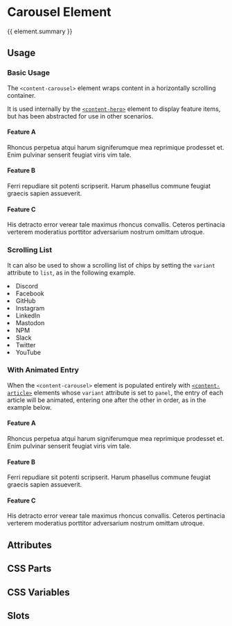 <script setup>
import {inject} from "vue";
const element = inject("manifest").for("content", "carousel");
</script>

<style scoped>
.demo {
  article, [variant=panel] {
    border: 1px solid var(--vp-c-border);
    border-radius: 16px;
    padding: 0 16px;
    margin-bottom: 16px;
  }
  
  &.list {
    & :deep(.content) {
      margin: 0;
    }
    
    content-carousel {
      --list-color-border: var(--vp-c-border);
    }

    li {
      mask: unset;
      background-color: unset;
      width: auto;
      font-style: normal;
      font-size: 0.8em;
      
      &:before {
        display: block;
        content: "";
        width: 1em;
        height: 1em;
        mask: var(--icon) no-repeat;
        mask-size: 100% 100%;
        background-color: currentColor;
        color: inherit;
      }
    }
  }
}
</style>

# Carousel Element

{{ element.summary }}

## Usage

### Basic Usage

The `<content-carousel>` element wraps content in a horizontally scrolling container.

It is used internally by the [`<content-hero>`](./hero) element to display feature items,
but has been abstracted for use in other scenarios.

<demo>
  <content-carousel>
    <article>
      <h4>Feature A</h4>
      <p>
        Rhoncus perpetua atqui harum signiferumque mea reprimique prodesset et.
        Enim pulvinar senserit feugiat viris vim tale.
      </p>
    </article>
    <article>
      <h4>Feature B</h4>
      <p>
        Ferri repudiare sit potenti scripserit.
        Harum phasellus commune feugiat graecis sapien assueverit.
      </p>
    </article>
    <article>
      <h4>Feature C</h4>
      <p>
        His detracto error verear tale maximus rhoncus convallis.
        Ceteros pertinacia verterem moderatius porttitor adversarium nostrum omittam utroque.
      </p>
    </article>
  </content-carousel>
</demo>

### Scrolling List

It can also be used to show a scrolling list of chips by setting the `variant` attribute to `list`, as in the following example.

<demo class="list">
  <content-carousel variant="list">
    <li class="vpi-social-discord">Discord</li>
    <li class="vpi-social-facebook">Facebook</li>
    <li class="vpi-social-github">GitHub</li>
    <li class="vpi-social-instagram">Instagram</li>
    <li class="vpi-social-linkedin">LinkedIn</li>
    <li class="vpi-social-mastodon">Mastodon</li>
    <li class="vpi-social-npm">NPM</li>
    <li class="vpi-social-slack">Slack</li>
    <li class="vpi-social-twitter">Twitter</li>
    <li class="vpi-social-youtube">YouTube</li>
  </content-carousel>
</demo>

### With Animated Entry

When the `<content-carousel>` element is populated entirely with [`<content-article>`](./article#panel-variant) elements whose `variant` attribute is set to `panel`,
the entry of each article will be animated, entering one after the other in order, as in the example below.

<demo>
  <content-carousel>
    <content-article variant="panel">
      <h4>Feature A</h4>
      <p>
        Rhoncus perpetua atqui harum signiferumque mea reprimique prodesset et.
        Enim pulvinar senserit feugiat viris vim tale.
      </p>
    </content-article>
    <content-article variant="panel">
      <h4>Feature B</h4>
      <p>
        Ferri repudiare sit potenti scripserit.
        Harum phasellus commune feugiat graecis sapien assueverit.
      </p>
    </content-article>
    <content-article variant="panel">
      <h4>Feature C</h4>
      <p>
        His detracto error verear tale maximus rhoncus convallis.
        Ceteros pertinacia verterem moderatius porttitor adversarium nostrum omittam utroque.
      </p>
    </content-article>
  </content-carousel>
</demo>

## Attributes

<declaration :rows="element.attributes" />

## CSS Parts

<declaration :rows="element.cssParts" />

## CSS Variables

<declaration :rows="element.cssProperties" />

## Slots

<declaration :rows="element.slots" />